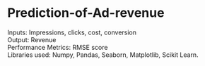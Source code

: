 # Prediction-of-Ad-revenue

Inputs: Impressions, clicks, cost, conversion\
Output: Revenue\
Performance Metrics: RMSE score\
Libraries used: Numpy, Pandas, Seaborn, Matplotlib, Scikit Learn.
